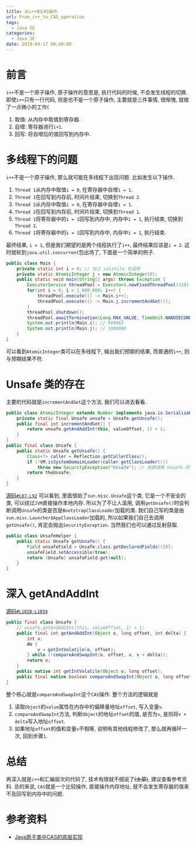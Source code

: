 ```yaml
---
title: 从i++到CAS操作
url: From_i++_to_CAS_operation
tags:
  - Java SE
categories:
  - Java SE
date: 2019-04-17 09:49:00
---
```


# 前言
`i++`不是一个原子操作, 原子操作的意思是, 执行代码的时候, 不会发生线程的切换.
即使`i++`只有一行代码, 但是也不是一个原子操作, 主要就是三件事情, 很惭愧, 就做了一点微小的工作(
1. 取值: 从内存中取值到寄存器.
2. 自增: 寄存器进行`i+1`.
3. 回写: 将自增后的值回写到内存中.

<!-- more -->

# 多线程下的问题
`i++`不是一个原子操作, 那么就可能在多线程下出现问题. 
比如发生以下操作.
1. `Thread 1`从内存中取值`i = 0`, 在寄存器中自增`i = 1`.
1. `Thread 1`在回写到内存前, 时间片结束, 切换到`Thread 2`.
1. `Thread 2`从内存中取值`i = 0`, 在寄存器中自增`i = 1`.
1. `Thread 2`在回写到内存前, 时间片结束, 切换到`Thread 1`.
1. `Thread 1`将寄存器中的`i = 1`回写到内存中, 内存中`i = 1`, 执行结束, 切换到`Thread 2`.
1. `Thread 1`将寄存器中的`i = 1`回写到内存中, 内存中`i = 1`, 执行结束.

最终结果, `i = 1`, 但是我们期望的是两个线程执行了`i++`, 最终结果应该是`i = 2`.
这时就轮到`java.util.concurrent`包出场了, 下面是一个简单的例子.
```java
public class Main {
    private static int i = 0; // 加上 volatile 也没用
    private static AtomicInteger j = new AtomicInteger(0);
    public static void main(String[] args) throws Exception {
        ExecutorService threadPool = Executors.newFixedThreadPool(128);
        for(int i = 0; i < 1_000_000; i++) {
            threadPool.execute(() -> Main.i++);
            threadPool.execute(() -> Main.j.incrementAndGet());
        }
        threadPool.shutdown();
        threadPool.awaitTermination(Long.MAX_VALUE, TimeUnit.NANOSECONDS);
        System.out.println(Main.i); // 999063
        System.out.println(Main.j); // 1000000
    }
}
```
可以看到`AtomicInteger`类可以在多线程下, 输出我们预期的结果, 而普通的`i++`, 则与预期结果不符.

# Unsafe 类的存在
主要的代码就是`incrementAndGet`这个方法. 我们可以进去看看.
```java
public class AtomicInteger extends Number implements java.io.Serializable {
    private static final Unsafe unsafe = Unsafe.getUnsafe();
    public final int incrementAndGet() {
        return unsafe.getAndAddInt(this, valueOffset, 1) + 1;
    }
}
public final class Unsafe {
    public static Unsafe getUnsafe() {
        Class<?> caller = Reflection.getCallerClass();
        if (!VM.isSystemDomainLoader(caller.getClassLoader()))
            throw new SecurityException("Unsafe"); // 判断调用 Unsafe 的类是否是 BootstrapClassLoader 加载的类
        return theUnsafe;
    }
}
```
[源码`#L87-L92`](https://github.com/bpupadhyaya/openjdk-8/blob/master/jdk/src/share/classes/sun/misc/Unsafe.java#L87-L92)
可以看到, 里面借助了`sun.misc.Unsafe`这个类, 它是一个不安全的类, 可以绕过`JVM`直接操作本地内存.
所以为了不让人滥用, 调用`getUnsafe()`时会判断调用`Unsafe`的类是否是`BootstrapClassLoader`加载的类.
我们自己写的类是由`sun.misc.Launcher$AppClassLoader`加载的, 所以如果我们自己去调用`getUnsafe()`, 肯定会抛出`SecurityException`.
当然我们也可以通过反射获取.
```java
public class UnsafeHelper {
    public static Unsafe getUnsafe() {
        Field unsafeField = Unsafe.class.getDeclaredFields()[0];
        unsafeField.setAccessible(true);
        return (Unsafe) unsafeField.get(null);
    }
}
```

# 深入 getAndAddInt
[源码`#L1028-L1034`](https://github.com/bpupadhyaya/openjdk-8/blob/master/jdk/src/share/classes/sun/misc/Unsafe.java#L1028-L1034)
```java
public final class Unsafe {
    // unsafe.getAndAddInt(this, valueOffset, 1) + 1;
    public final int getAndAddInt(Object o, long offset, int delta) {
        int v;
        do {
            v = getIntVolatile(o, offset);
        } while (!compareAndSwapInt(o, offset, v, v + delta));
        return v;
    }
    public native int getIntVolatile(Object o, long offset);
    public final native boolean compareAndSwapInt(Object o, long offset, int expected, int x);
}
```
整个核心就是`compareAndSwapInt`这个`CAS`操作. 整个方法的逻辑就是
1. 读取`Object`的`value`属性在内存中的偏移量地址`offset`, 写入变量`v`.
2. `compareAndSwapInt`方法, 判断`Object`的地址`offset`的值, 是否为`v`, 是则将`v + delta`写入地址`offset`.
3. 如果地址`offset`的值和变量`v`不相等, 说明有其他线程修改了, 那么就再循环一次, 回到步骤`1`.

# 总结
再深入就是`c++`和汇编层次的代码了, 技术有限就不细说了~~(太菜)~~, 建议查看参考资料.
总的来说, `CAS`就是一个比较操作, 直接操作内存地址, 就不会发生寄存器的值来不及回写到内存中的问题.

# 参考资料
- [Java原子类中CAS的底层实现](http://www.cnblogs.com/noKing/p/9094983.html)
